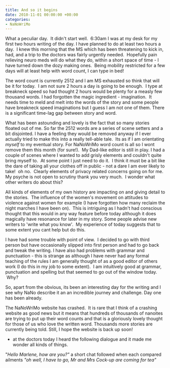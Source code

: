 ```yaml
---
title: And so it begins
date: 2010-11-01 00:00:00 +00:00
categories:
- NaNoWriMo
---
```


What a peculiar day.  It didn't start well.  6:30am I was at my desk for my first two hours writing of the day. I have planned to do at least two hours a day.  I knew this morning that the MS which has been threatening to kick in, had, and a trip to the doctors was fairly urgently needed.  Hopefully pain relieving neuro meds will do what they do, within a short space of time - I have turned down the dozy making ones.  Being mobility restricted for a few days will at least help with word count, I can type in bed!

The word count is currently 2512 and I am MS exhausted so think that will be it for today.  I am not sure 2 hours a day is going to be enough.  I type at breakneck speed so had thought 2 hours would be plenty for a measly few thousand words. I had forgotten the magic ingredient - imagination.  It needs time to meld and melt into the words of the story and some people have breakneck speed imaginations but I guess I am not one of them. There is a significant time-lag gap between story and word.

What has been astounding and lovely is the fact that so many stories floated out of me. So far the 2512 words are a series of scene setters and a bit disjointed. I have a feeling they would be removed anyway if I ever actually tried to make this into a really tell-able tale.  Its as if I am orientating _myself_ to my eventual story. For NaNoWriMo word count is all so I wont remove them this month (for sure!).  My Dad-like editor is still in play. I had a couple of scenes where I wanted to add grisly elements and couldn't quite bring myself to.  At some point I just need to do it.  I think it must be a bit like the dare of taking all your clothes off in public - not a dare I am ever likely to take!  oh no.  Clearly elements of privacy related concerns going on for me. My psyche is not open to scrutiny thank you very much.  I wonder what other writers do about this?

All kinds of elements of my own history are impacting on and giving detail to the stories.  The influence of the women's movement on attitudes to violence against women for example (I have forgotten how many reclaim the night marches I have been on).  This is intriguing as I hadn't had conscious thought that this would in any way feature before today although it does magically have resonance for later in my story. Some people advise new writers to 'write what you know'.  My experience of today suggests that to some extent you cant help but do this.

I have had some trouble with point of view.  I decided to go with third person but have occasionally slipped into first person and had to go back and tweak the writing. I have also had problems with grammar and punctuation - this is strange as although I have never had any formal teaching of the rules I am generally thought of as a good editor of others work (I do this in my job to some extent).  I am intuitively good at grammar, punctuation and spelling but that seemed to go out of the window today.  Why?

So, apart from the obvious, its been an interesting day for the writing and I see why NaNo describe it an an incredible journey and challenge. Day one has been already.

The NaNoWriMo website has crashed.  It is rare that I think of a crashing website as good news but it means that hundreds of thousands of nanoites are trying to put up their word counts and that is a gloriously lovely thought for those of us who love the written word. Thousands more stories are currently being told. Still, I hope the website is back up soon!

* at the doctors today I heard the following dialogue and it made me wonder all kinds of things.

"_Hello Marlene, how are you?"_
a short chat followed when each compared ailments
_"oh well, I have to go, Mr and Mrs Cock-up are coming for tea"_
